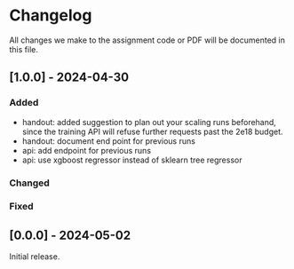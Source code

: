 # Changelog

All changes we make to the assignment code or PDF will be documented in this file.

## [1.0.0] - 2024-04-30

### Added

- handout: added suggestion to plan out your scaling runs beforehand, since the
  training API will refuse further requests past the 2e18 budget.
- handout: document end point for previous runs
- api: add endpoint for previous runs
- api: use xgboost regressor instead of sklearn tree regressor

### Changed

### Fixed

## [0.0.0] - 2024-05-02

Initial release.
